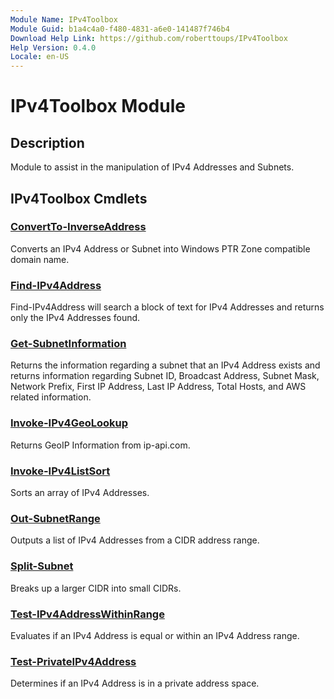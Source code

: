 ```yaml
---
Module Name: IPv4Toolbox
Module Guid: b1a4c4a0-f480-4831-a6e0-141487f746b4
Download Help Link: https://github.com/roberttoups/IPv4Toolbox
Help Version: 0.4.0
Locale: en-US
---
```


# IPv4Toolbox Module

## Description

Module to assist in the manipulation of IPv4 Addresses and Subnets.

## IPv4Toolbox Cmdlets

### [ConvertTo-InverseAddress](ConvertTo-InverseAddress.md)

Converts an IPv4 Address or Subnet into Windows PTR Zone compatible domain name.

### [Find-IPv4Address](Find-IPv4Address.md)

Find-IPv4Address will search a block of text for IPv4 Addresses and returns only the IPv4 Addresses found.

### [Get-SubnetInformation](Get-SubnetInformation.md)

Returns the information regarding a subnet that an IPv4 Address exists and returns information regarding Subnet ID, Broadcast Address, Subnet Mask, Network Prefix, First IP Address, Last IP Address, Total Hosts, and AWS related information.

### [Invoke-IPv4GeoLookup](Invoke-IPv4GeoLookup.md)

Returns GeoIP Information from ip-api.com.

### [Invoke-IPv4ListSort](Invoke-IPv4ListSort.md)

Sorts an array of IPv4 Addresses.

### [Out-SubnetRange](Out-SubnetRange.md)

Outputs a list of IPv4 Addresses from a CIDR address range.

### [Split-Subnet](Split-Subnet.md)

Breaks up a larger CIDR into small CIDRs.

### [Test-IPv4AddressWithinRange](Test-IPv4AddressWithinRange.md)

Evaluates if an IPv4 Address is equal or within an IPv4 Address range.

### [Test-PrivateIPv4Address](Test-PrivateIPv4Address.md)

Determines if an IPv4 Address is in a private address space.

